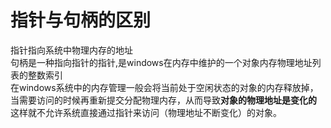 # 指针与句柄的区别
指针指向系统中物理内存的地址  
句柄是一种指向指针的指针,是windows在内存中维护的一个对象内存物理地址列表的整数索引  
在windows系统中的内存管理一般会将当前处于空闲状态的对象的内存释放掉，当需要访问的时候再重新提交分配物理内存，从而导致**对象的物理地址是变化的**
这样就不允许系统直接通过指针来访问（物理地址不断变化）的对象。
